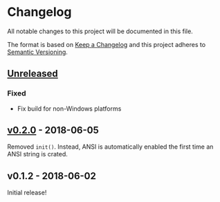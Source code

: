 # Changelog
All notable changes to this project will be documented in this file.

The format is based on [Keep a Changelog](http://keepachangelog.com/en/1.0.0/)
and this project adheres to [Semantic Versioning](http://semver.org/spec/v2.0.0.html).

## [Unreleased]
### Fixed
- Fix build for non-Windows platforms

## [v0.2.0] - 2018-06-05
Removed `init()`. Instead, ANSI is automatically enabled the first time an ANSI string is crated.

## v0.1.2 - 2018-06-02
Initial release!

[Unreleased]: https://github.com/cad97/colored-diff/compare/v0.2.0...HEAD
[v0.2.0]: https://github.com/cad97/colored-diff/compare/v0.1.2...v0.2.0
